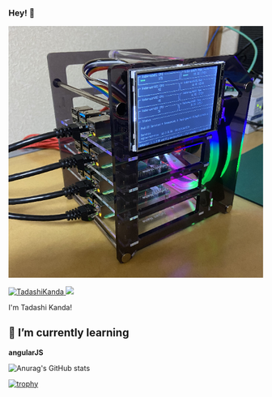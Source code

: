 ### Hey! 👋

![TadashiKanda Banner Image](./Banner.png)

<p align="left"> 
  <a href="https://github.com/TadashiKanda/TadashiKanda/">
    <img src="https://komarev.com/ghpvc/?username=TadashiKanda" alt="TadashiKanda" />
  </a>
  <a href="https://github.com/TadashiKanda">
    <img height="20" src="https://img.shields.io/github/followers/TadashiKanda?label=follow&logo=github&style=flat" />
  </a>
</p>
I'm Tadashi Kanda!

<h2> 🌱 I’m currently learning </h2>

__angularJS__  


![Anurag's GitHub stats](https://github-readme-stats.vercel.app/api?username=TadashiKanda)

[![trophy](https://github-profile-trophy.vercel.app/?username=TadashiKanda)](https://github.com/ryo-ma/github-profile-trophy)

<!--
**TadashiKanda/TadashiKanda** is a ✨ _special_ ✨ repository because its `README.md` (this file) appears on your GitHub profile.

Here are some ideas to get you started:

- 🔭 I’m currently working on ...
- 🌱 I’m currently learning 
- 👯 I’m looking to collaborate on ...
- 🤔 I’m looking for help with ...
- 💬 Ask me about ...
- 📫 How to reach me: ...
- 😄 Pronouns: ...
- ⚡ Fun fact: ...
-->
